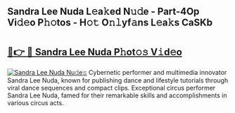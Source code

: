 ## Sandra Lee Nuda L𝚎a𝚔ed N𝚞𝚍e - Part-4Op Vi𝚍𝚎o P𝚑𝚘tos - H𝚘𝚝 O𝚗𝚕yf𝚊ns L𝚎a𝚔s CaSKb

# <h2><a href="http://kf08khw.oniu.top/?m=Sandra+Lee+Nuda">🔗👉 🔴 Sandra Lee Nuda P𝚑ot𝚘𝚜 V𝚒d𝚎o</a></h2>

[![Sandra Lee Nuda Nu𝚍e𝚜](https://i.imgur.com/0qMVB7G.gif)](http://kf08khw.oniu.top/?m=Sandra+Lee+Nuda)
Cybernetic performer and multimedia innovator Sandra Lee Nuda, known for publishing dance and lifestyle tutorials through viral dance sequences and compact clips. Exceptional circus performer Sandra Lee Nuda, famed for their remarkable skills and accomplishments in various circus acts.  
